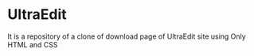 # UltraEdit
 It is a repository of a clone of download page of UltraEdit site using Only HTML and CSS
